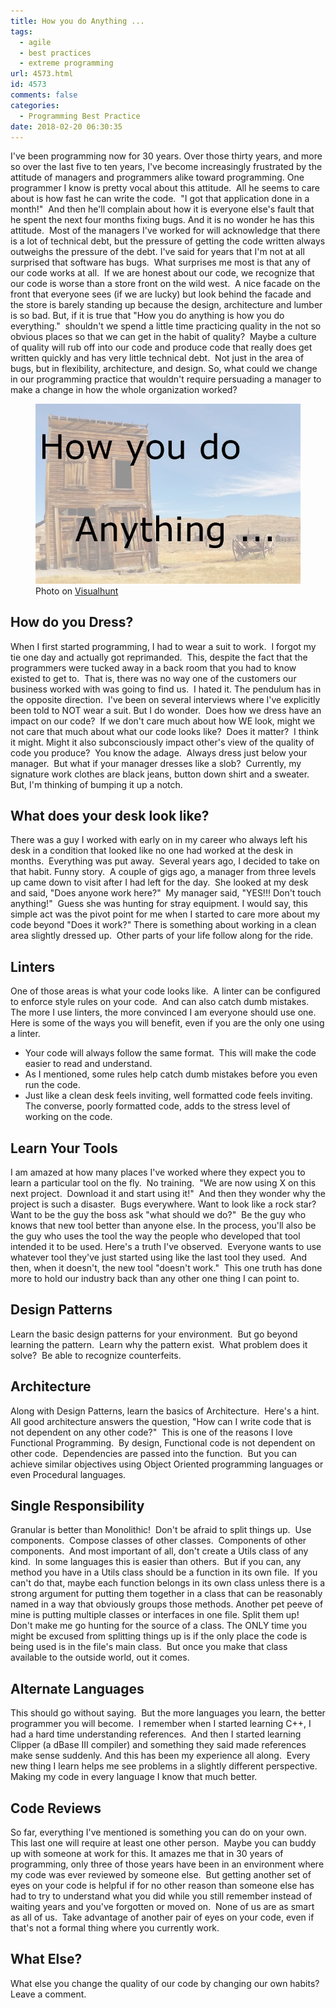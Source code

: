 ```yaml
---
title: How you do Anything ...
tags:
  - agile
  - best practices
  - extreme programming
url: 4573.html
id: 4573
comments: false
categories:
  - Programming Best Practice
date: 2018-02-20 06:30:35
---
```


I've been programming now for 30 years. Over those thirty years, and more so over the last five to ten years, I've become increasingly frustrated by the attitude of managers and programmers alike toward programming. One programmer I know is pretty vocal about this attitude.  All he seems to care about is how fast he can write the code.  "I got that application done in a month!"  And then he'll complain about how it is everyone else's fault that he spent the next four months fixing bugs. And it is no wonder he has this attitude.  Most of the managers I've worked for will acknowledge that there is a lot of technical debt, but the pressure of getting the code written always outweighs the pressure of the debt. I've said for years that I'm not at all surprised that software has bugs.  What surprises me most is that any of our code works at all.  If we are honest about our code, we recognize that our code is worse than a store front on the wild west.  A nice facade on the front that everyone sees (if we are lucky) but look behind the facade and the store is barely standing up because the design, architecture and lumber is so bad. But, if it is true that "How you do anything is how you do everything."  shouldn't we spend a little time practicing quality in the not so obvious places so that we can get in the habit of quality?  Maybe a culture of quality will rub off into our code and produce code that really does get written quickly and has very little technical debt.  Not just in the area of bugs, but in flexibility, architecture, and design. So, what could we change in our programming practice that wouldn't require persuading a manager to make a change in how the whole organization worked? <figure>![](/uploads/2018/02/2018-02-20.jpg "How you do anything...") Photo on [Visualhunt](//visualhunt.com/re/cecba2)</figure>

<!-- more --> 

How do you Dress?
-----------------

When I first started programming, I had to wear a suit to work.  I forgot my tie one day and actually got reprimanded.  This, despite the fact that the programmers were tucked away in a back room that you had to know existed to get to.  That is, there was no way one of the customers our business worked with was going to find us.  I hated it. The pendulum has in the opposite direction.  I've been on several interviews where I've explicitly been told to NOT wear a suit. But I do wonder.  Does how we dress have an impact on our code?  If we don't care much about how WE look, might we not care that much about what our code looks like?  Does it matter?  I think it might. Might it also subconsciously impact other's view of the quality of code you produce?  You know the adage.  Always dress just below your manager.  But what if your manager dresses like a slob?  Currently, my signature work clothes are black jeans, button down shirt and a sweater.  But, I'm thinking of bumping it up a notch.

What does your desk look like?
------------------------------

There was a guy I worked with early on in my career who always left his desk in a condition that looked like no one had worked at the desk in months.  Everything was put away.  Several years ago, I decided to take on that habit. Funny story.  A couple of gigs ago, a manager from three levels up came down to visit after I had left for the day.  She looked at my desk and said, "Does anyone work here?"  My manager said, "YES!!! Don't touch anything!"  Guess she was hunting for stray equipment. I would say, this simple act was the pivot point for me when I started to care more about my code beyond "Does it work?" There is something about working in a clean area slightly dressed up.  Other parts of your life follow along for the ride.

Linters
-------

One of those areas is what your code looks like.  A linter can be configured to enforce style rules on your code.  And can also catch dumb mistakes.  The more I use linters, the more convinced I am everyone should use one. Here is some of the ways you will benefit, even if you are the only one using a linter.

*   Your code will always follow the same format.  This will make the code easier to read and understand.
*   As I mentioned, some rules help catch dumb mistakes before you even run the code.
*   Just like a clean desk feels inviting, well formatted code feels inviting.  The converse, poorly formatted code, adds to the stress level of working on the code.

Learn Your Tools
----------------

I am amazed at how many places I've worked where they expect you to learn a particular tool on the fly.  No training.  "We are now using X on this next project.  Download it and start using it!"  And then they wonder why the project is such a disaster.  Bugs everywhere. Want to look like a rock star?  Want to be the guy the boss ask "what should we do?"  Be the guy who knows that new tool better than anyone else. In the process, you'll also be the guy who uses the tool the way the people who developed that tool intended it to be used. Here's a truth I've observed.  Everyone wants to use whatever tool they've just started using like the last tool they used.  And then, when it doesn't, the new tool "doesn't work."  This one truth has done more to hold our industry back than any other one thing I can point to.

Design Patterns
---------------

Learn the basic design patterns for your environment.  But go beyond learning the pattern.  Learn why the pattern exist.  What problem does it solve?  Be able to recognize counterfeits.

Architecture
------------

Along with Design Patterns, learn the basics of Architecture.  Here's a hint.  All good architecture answers the question, "How can I write code that is not dependent on any other code?"  This is one of the reasons I love Functional Programming.  By design, Functional code is not dependent on other code.  Dependencies are passed into the function.  But you can achieve similar objectives using Object Oriented programming languages or even Procedural languages.

Single Responsibility
---------------------

Granular is better than Monolithic!  Don't be afraid to split things up.  Use components.  Compose classes of other classes.  Components of other components.  And most important of all, don't create a Utils class of any kind.  In some languages this is easier than others.  But if you can, any method you have in a Utils class should be a function in its own file.  If you can't do that, maybe each function belongs in its own class unless there is a strong argument for putting them together in a class that can be reasonably named in a way that obviously groups those methods. Another pet peeve of mine is putting multiple classes or interfaces in one file. Split them up!  Don't make me go hunting for the source of a class. The ONLY time you might be excused from splitting things up is if the only place the code is being used is in the file's main class.  But once you make that class available to the outside world, out it comes.

Alternate Languages
-------------------

This should go without saying.  But the more languages you learn, the better programmer you will become.  I remember when I started learning C++, I had a hard time understanding references.  And then I started learning Clipper (a dBase III compiler) and something they said made references make sense suddenly. And this has been my experience all along.  Every new thing I learn helps me see problems in a slightly different perspective.  Making my code in every language I know that much better.

Code Reviews
------------

So far, everything I've mentioned is something you can do on your own.  This last one will require at least one other person.  Maybe you can buddy up with someone at work for this. It amazes me that in 30 years of programming, only three of those years have been in an environment where my code was ever reviewed by someone else.  But getting another set of eyes on your code is helpful if for no other reason than someone else has had to try to understand what you did while you still remember instead of waiting years and you've forgotten or moved on.  None of us are as smart as all of us.  Take advantage of another pair of eyes on your code, even if that's not a formal thing where you currently work.

What Else?
----------

What else you change the quality of our code by changing our own habits?  Leave a comment.
